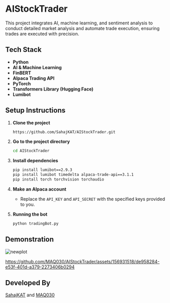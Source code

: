 # AIStockTrader

This project integrates AI, machine learning, and sentiment analysis to conduct detailed market analysis and automate trade execution, ensuring trades are executed with precision.

## Tech Stack

- **Python**
- **AI & Machine Learning**
- **FinBERT**
- **Alpaca Trading API**
- **PyTorch**
- **Transformers Library (Hugging Face)**
- **Lumibot**

## Setup Instructions

1. **Clone the project**

    ```bash
    https://github.com/SahajKAT/AIStockTrader.git
    ```

2. **Go to the project directory**

    ```bash
    cd AIStockTrader
    ```

3. **Install dependencies**

    ```bash
    pip install lumibot==2.9.3
    pip install lumibot timedelta alpaca-trade-api==3.1.1
    pip install torch torchvision torchaudio
    ```

4. **Make an Alpaca account**

    - Replace the `API_KEY` and `API_SECRET` with the specified keys provided to you.

5. **Running the bot**

    ```bash
    python tradingBot.py
    ```

## Demonstration

![newplot](https://github.com/MAQ030/AIStockTrader/assets/156931518/cbcc5719-d58c-4242-9d92-ebd51337b508)

https://github.com/MAQ030/AIStockTrader/assets/156931518/de958284-e53f-401d-a379-2273406b0294

## Developed By

[SahajKAT](https://github.com/SahajKAT) and [MAQ030](https://github.com/MAQ030)